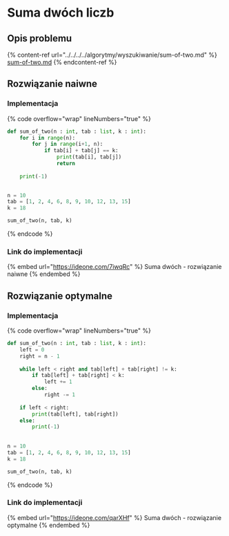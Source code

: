 # Suma dwóch liczb

## Opis problemu

{% content-ref url="../../../../algorytmy/wyszukiwanie/sum-of-two.md" %}
[sum-of-two.md](../../../../algorytmy/wyszukiwanie/sum-of-two.md)
{% endcontent-ref %}

## Rozwiązanie naiwne

### Implementacja

{% code overflow="wrap" lineNumbers="true" %}
```python
def sum_of_two(n : int, tab : list, k : int):
    for i in range(n):
        for j in range(i+1, n):
            if tab[i] + tab[j] == k:
                print(tab[i], tab[j])
                return
                
    print(-1)
    

n = 10
tab = [1, 2, 4, 6, 8, 9, 10, 12, 13, 15]
k = 18

sum_of_two(n, tab, k)
```
{% endcode %}

### Link do implementacji

{% embed url="https://ideone.com/7iwqRc" %}
Suma dwóch - rozwiązanie naiwne
{% endembed %}

## Rozwiązanie optymalne

### Implementacja

{% code overflow="wrap" lineNumbers="true" %}
```python
def sum_of_two(n : int, tab : list, k : int):
    left = 0
    right = n - 1
    
    while left < right and tab[left] + tab[right] != k:
        if tab[left] + tab[right] < k:
            left += 1
        else:
            right -= 1
            
    if left < right:
        print(tab[left], tab[right])
    else:
        print(-1)
     
           
n = 10
tab = [1, 2, 4, 6, 8, 9, 10, 12, 13, 15]
k = 18

sum_of_two(n, tab, k)
```
{% endcode %}

### Link do implementacji

{% embed url="https://ideone.com/qarXHf" %}
Suma dwóch - rozwiązanie optymalne
{% endembed %}
